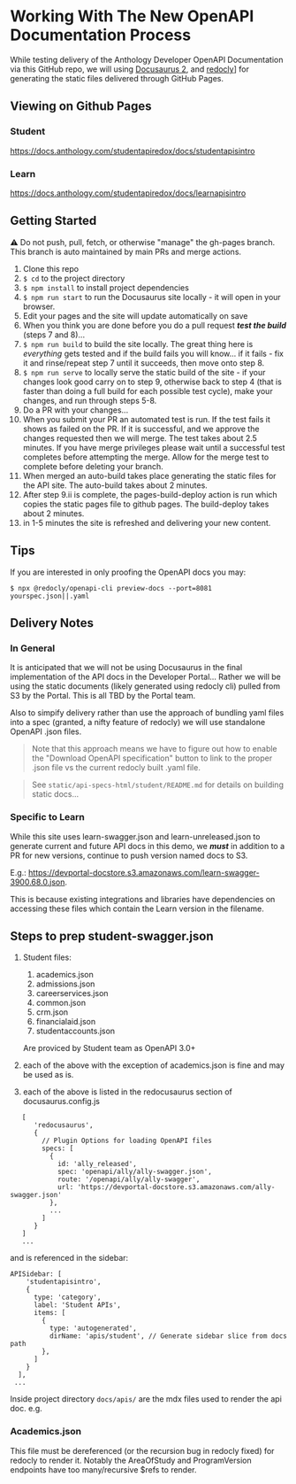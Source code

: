 # Working With The New OpenAPI Documentation Process

While testing delivery of the Anthology Developer OpenAPI Documentation via this GitHub repo, we will using [Docusaurus 2](https://docusaurus.io/), and [redocly](https://redocly.com)] for generating the static files delivered through GitHub Pages. 

## Viewing on Github Pages
### Student
https://docs.anthology.com/studentapiredox/docs/studentapisintro

### Learn
https://docs.anthology.com/studentapiredox/docs/learnapisintro

## Getting Started

:warning: Do not push, pull, fetch, or otherwise "manage" the gh-pages branch. This branch is auto maintained by main PRs and merge actions.

1. Clone this repo
2. `$ cd` to the project directory
3. `$ npm install` to install project dependencies
4. `$ npm run start` to run the Docusaurus site locally - it will open in your browser. 
5. Edit your pages and the site will update automatically on save
6. When you think you are done before you do a pull request ***test the build*** (steps 7 and 8)...
7. `$ npm run build` to build the site locally. The great thing here is *everything* gets tested and if the build fails you will know... if it fails - fix it and rinse/repeat step 7 until it succeeds, then move onto step 8.
8. `$ npm run serve` to locally serve the static build of the site - if your changes look good carry on to step 9, otherwise back to step 4 (that is faster than doing a full build for each possible test cycle), make your changes, and run through steps 5-8.
9.  Do a PR with your changes...
   1.  When you submit your PR an automated test is run. If the test fails it shows as failed on the PR. If it is successful, and we approve the changes requested then we will merge. The test takes about 2.5 minutes. If you have merge privileges please wait until a successful test completes before attempting the merge. Allow for the merge test to complete before deleting your branch.
   2.  When merged an auto-build takes place generating the static files for the API site. The auto-build takes about 2 minutes.
   3.  After step 9.ii is complete, the pages-build-deploy action is run which copies the static pages file to github pages. The build-deploy takes about 2 minutes.
   4.  in 1-5 minutes the site is refreshed and delivering your new content.

## Tips
If you are interested in only proofing the OpenAPI docs you may:

`$ npx @redocly/openapi-cli preview-docs --port=8081 yourspec.json||.yaml`


## Delivery Notes

### In General
It is anticipated that we will not be using Docusaurus in the final implementation of the API docs in the Developer Portal... Rather we will be using the static documents (likely generated using redocly cli) pulled from S3 by the Portal. This is all TBD by the Portal team.

Also to simpify delivery rather than use the approach of bundling yaml files into a spec (granted, a nifty feature of redocly) we will use standalone OpenAPI .json files. 

>Note that this approach means we have to figure out how to enable the "Download OpenAPI specification" button to link to the proper .json file vs the current redocly built .yaml file. 

> See `static/api-specs-html/student/README.md` for details on building static docs...
 
### Specific to Learn
While this site uses learn-swagger.json and learn-unreleased.json to generate current and future API docs in this demo, we ***must*** in addition to a PR for new versions, continue to push version named docs to S3. 

E.g.: https://devportal-docstore.s3.amazonaws.com/learn-swagger-3900.68.0.json. 

This is because existing integrations and libraries have dependencies on accessing these files which contain the Learn version in the filename.


## Steps to prep student-swagger.json
1. Student files:
   1. academics.json
   2. admissions.json
   3. careerservices.json
   4. common.json
   5. crm.json
   6. financialaid.json
   7. studentaccounts.json

   Are proviced by Student team as OpenAPI 3.0+
2. each of the above with the exception of academics.json is fine and may be used as is.
3. each of the above is listed in the redocusaurus section of docusaurus.config.js
   
```
   [
      'redocusaurus',
      {
        // Plugin Options for loading OpenAPI files
        specs: [
          {
            id: 'ally_released',
            spec: 'openapi/ally/ally-swagger.json',
            route: '/openapi/ally/ally-swagger',
            url: 'https://devportal-docstore.s3.amazonaws.com/ally-swagger.json'
          },
          ...
        ]
      }
   ]
   ...
```
and is referenced in the sidebar:
```
APISidebar: [
    'studentapisintro',
    {
      type: 'category',
      label: 'Student APIs',
      items: [
        {
          type: 'autogenerated',
          dirName: 'apis/student', // Generate sidebar slice from docs path
        },
      ]
    }
  ],
 ...
 ```
 Inside project directory `docs/apis/` are the mdx files used to render the api doc. e.g.




### Academics.json
This file must be dereferenced (or the recursion bug in redocly fixed) for redocly to render it. Notably the AreaOfStudy and ProgramVersion endpoints have too many/recursive $refs to render.
